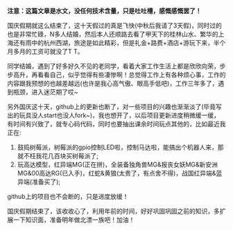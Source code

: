 <!--{layout:default title:国庆假期后的杂想}-->

**注意：这篇文章是水文，没任何技术含量，只是吐吐槽，感慨感慨罢了！**

国庆假期就这么结束了，这十天假过的真是飞快(中秋后我请了3天假)，同时过的也是非常忙碌，N多人结婚，然后本人还顺路去看了甲天下的桂林山水、繁华的上海还有雨中的杭州西湖，旅途是如此精彩，但是礼金+路费+酒店+游玩下来，半个月多月的工资可就没了T T。

同学结婚，遇到了好多好久不见的老同学，看着大家工作生活上都是欣欣向荣，步步高升，再看看自己，似乎觉得有些凄惨啊！总觉得工作上有各种烦心事，工作的内容跟我预想的也越差越远(也许是我心高气傲、眼高手低吧)，工作三年多了，遇到瓶颈，进入迷茫期了哎~

另外国庆这十天，github上的更新也断了，对一些项目的兴趣也渐渐淡了(毕竟写出的玩具没人start也没人fork~)，我也想开了，以后项目更新进度稍微缓一缓，有时间有兴致了，就专心码代码，同时也要抽出课余时间玩点其他的，比如最近我正在:

1. 鼓捣树莓派，树莓派的gpio控制LED啦，控制马达啦，能搞出个机器人来，那就不枉我花几百块买树莓派了;
2. 玩高达模型，红异端MG(正在拼)，全装备独角兽MG&报丧女妖MG&新安洲MG&00高达RG(已入手)，红蛇&黄狼(太贵了，有点舍不得)，战国红异端&蓝异端(准备买了);

github上的项目也不会断的，只是进度放缓！

国庆假期结束了，该收收心了，利用年前的时间，好好巩固巩固之前的知识，多扩展一下知识面，准备明年做北漂一族吧！加油！





